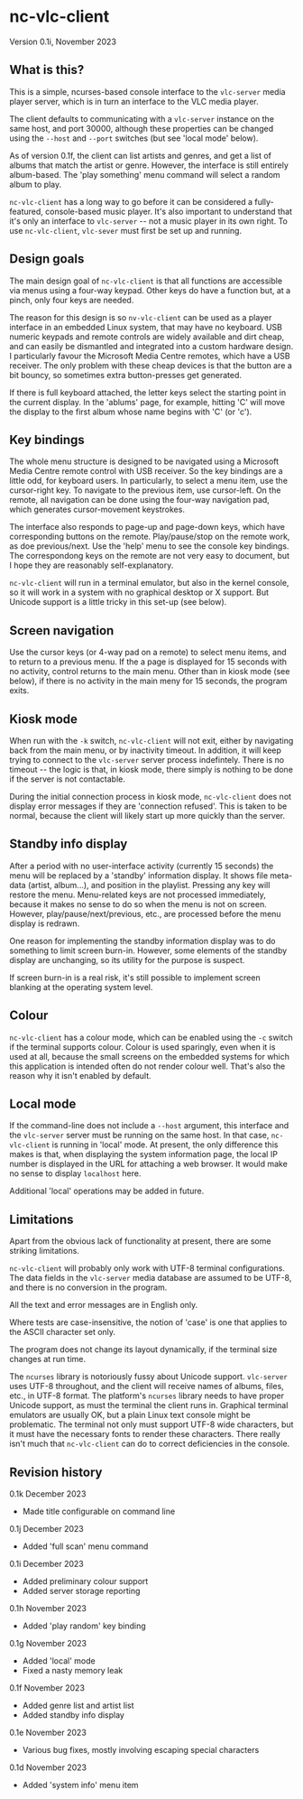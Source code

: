# nc-vlc-client

Version 0.1i, November 2023

## What is this?

This is a simple, ncurses-based console interface to the `vlc-server`
media player server, which is in turn an interface to the VLC media player.

The client defaults to communicating with a `vlc-server` instance on
the same host, and port 30000, although these properties can be
changed using the `--host` and `--port` switches (but see 'local mode'
below).

As of version 0.1f, the client can list artists and genres, and get a list
of albums that match the artist or genre. However, the interface
is still entirely album-based. The 'play something' menu command
will select a random album to play.

`nc-vlc-client` has a long way to go before it can be considered a
fully-featured, console-based music player. It's also important to
understand that it's only an interface to `vlc-server` -- not a music
player in its own right. To use `nc-vlc-client`, `vlc-sever` must first
be set up and running. 

## Design goals

The main design goal of `nc-vlc-client` is that all functions are
accessible via menus using a four-way keypad. Other keys do have a 
function but, at a pinch, only four keys are needed. 

The reason for this design is so `nv-vlc-client` can be used as 
a player interface in an embedded Linux system, that may have no
keyboard. USB numeric keypads and remote controls are widely 
available and dirt cheap, 
and can easily be dismantled and integrated into a custom hardware
design. I particularly favour the Microsoft Media Centre 
remotes, which have a USB receiver. The only problem with these
cheap devices is that the button are a bit bouncy, so sometimes
extra button-presses get generated.

If there is full keyboard attached, the letter keys select the
starting point in the current display. In the 'ablums' page, for
example, hitting 'C' will move the display to the first album whose
name begins with 'C' (or 'c').

## Key bindings

The whole menu structure is designed to be navigated using a 
Microsoft Media Centre remote control with USB receiver. So the key
bindings are a little odd, for keyboard users. In particularly,
to select a menu item, use the cursor-right key. To navigate to
the previous item, use cursor-left. On the remote, all navigation
can be done using the four-way navigation pad, which generates
cursor-movement keystrokes.

The interface also responds to page-up and page-down keys, which
have corresponding buttons on the remote. Play/pause/stop on the remote
work, as doe previous/next. Use the 'help' menu to see the
console key bindings. The correspondong keys on the remote are not
very easy to document, but I hope they are reasonably self-explanatory. 

`nc-vlc-client` will run in a terminal emulator, but also in the
kernel console, so it will work in a system with no graphical
desktop or X support. But Unicode support is a little tricky
in this set-up (see below).

## Screen navigation

Use the cursor keys (or 4-way pad on a remote) to select menu items,
and to return to a previous menu. If the a page is displayed for
15 seconds with no activity, control returns to the main menu.
Other than in kiosk mode (see below), if there is no activity in the
main meny for 15 seconds, the program exits.

## Kiosk mode

When run with the `-k` switch, `nc-vlc-client` will not exit, either 
by navigating back from the main menu, or by inactivity timeout.
In addition, it will keep trying to connect to the `vlc-server` server
process indefintely. There is no timeout -- the logic is that, in 
kiosk mode, there simply is nothing to be done if the server is
not contactable.

During the initial connection process in kiosk mode, `nc-vlc-client`
does not display error messages if they are 'connection refused'. This
is taken to be normal, because the client will likely start up more 
quickly than the server.

## Standby info display

After a period with no user-interface activity (currently 15 seconds) the menu
will be replaced by a 'standby' information display.  It shows file meta-data
(artist, album...), and position in the playlist. Pressing any key will restore
the menu. Menu-related keys are not processed immediately, because it makes no
sense to do so when the menu is not on screen. However,
play/pause/next/previous, etc., are processed before the menu display is
redrawn. 

One reason for implementing the standby information display was to do something
to limit screen burn-in. However, some elements of the standby display are
unchanging, so its utility for the purpose is suspect.

If screen burn-in is a real risk, it's still possible to implement screen
blanking at the operating system level. 

## Colour

`nc-vlc-client` has a colour mode, which can be enabled using the
`-c` switch if the terminal supports colour. Colour is used sparingly,
even when it is used at all, because the small screens on the embedded
systems for which this application is intended often do not render
colour well. That's also the reason why it isn't enabled by default.

## Local mode

If the command-line does not include a `--host` argument, this 
interface and the `vlc-server` server must be running on the same
host. In that case, `nc-vlc-client` is running in 'local' mode.
At present, the only difference this makes is that, when displaying
the system information page, the local IP number is displayed in the
URL for attaching a web browser. It would make no sense to display
`localhost` here. 

Additional 'local' operations may be added in future.

## Limitations

Apart from the obvious lack of functionality at present, there are some
striking limitations.

`nc-vlc-client` will probably only work with UTF-8 terminal configurations.
The data fields in the `vlc-server` media database are assumed to be
UTF-8, and there is no conversion in the program. 

All the text and error messages are in English only.

Where tests are case-insensitive, the notion of 'case' is one that
applies to the ASCII character set only.

The program does not change its layout dynamically, if the terminal size
changes at run time.

The `ncurses` library is notoriously fussy about Unicode support. 
`vlc-server` uses UTF-8 throughout, and the client will receive names
of albums, files, etc., in UTF-8 format. The platform's `ncurses` library
needs to have proper Unicode support, as must the terminal the client
runs in. Graphical terminal emulators are usually OK, but a plain
Linux text console might be problematic. The terminal not only must
support UTF-8 wide characters, but it must have the necessary fonts to
render these characters.  There really isn't much that `nc-vlc-client` can
do to correct deficiencies in the console.

## Revision history

0.1k December 2023
- Made title configurable on command line 

0.1j December 2023
- Added 'full scan' menu command 

0.1i December 2023
- Added preliminary colour support 
- Added server storage reporting 

0.1h November 2023
- Added 'play random' key binding 

0.1g November 2023
- Added 'local' mode
- Fixed a nasty memory leak

0.1f November 2023
- Added genre list and artist list
- Added standby info display

0.1e November 2023
- Various bug fixes, mostly involving escaping special characters 


0.1d November 2023
- Added 'system info' menu item 


